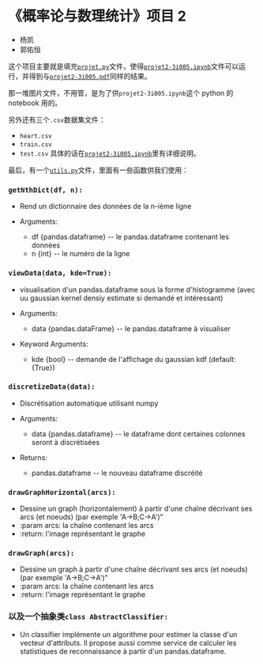 # 《概率论与数理统计》项目 2

- 杨凯
- 郭佑恒

这个项目主要就是填充[`projet.py`](./projet.py)文件，使得[`projet2-3i005.ipynb`](./projet2-3i005.ipynb)文件可以运行，并得到与[`projet2-3i005.pdf`](./projet2-3i005.pdf)同样的结果。

那一堆图片文件，不用管，是为了供`projet2-3i005.ipynb`这个 python 的 notebook 用的。

另外还有三个`.csv`数据集文件：

- `heart.csv`
- `train.csv`
- `test.csv`
  具体的话在[`projet2-3i005.ipynb`](./projet2-3i005.ipynb)里有详细说明。

最后，有一个[`utils.py`](./utils.py)文件，里面有一些函数供我们使用：

### `getNthDict(df, n):`

- Rend un dictionnaire des données de la n-ième ligne

- Arguments:

  - df {pandas.dataframe} -- le pandas.dataframe contenant les données
  - n {int} -- le numéro de la ligne

### `viewData(data, kde=True):`

- visualisation d'un pandas.dataframe sous la forme d'histogramme (avec uu gaussian kernel densiy estimate si demandé et intéressant)

- Arguments:

  - data {pandas.dataFrame} -- le pandas.dataframe à visualiser

- Keyword Arguments:

  - kde {bool} -- demande de l'affichage du gaussian kdf (default: {True})

### `discretizeData(data):`

- Discrétisation automatique utilisant numpy

- Arguments:

  - data {pandas.dataframe} -- le dataframe dont certaines colonnes seront à discrétisées

- Returns:
  - pandas.dataframe -- le nouveau dataframe discréité

### `drawGraphHorizontal(arcs):`

- Dessine un graph (horizontalement) à partir d'une chaîne décrivant ses arcs (et noeuds) (par exemple 'A->B;C->A')"
- :param arcs: la chaîne contenant les arcs
- :return: l'image représentant le graphe

### `drawGraph(arcs):`

- Dessine un graph à partir d'une chaîne décrivant ses arcs (et noeuds) (par exemple 'A->B;C->A')"
- :param arcs: la chaîne contenant les arcs
- :return: l'image représentant le graphe

### 以及一个抽象类`class AbstractClassifier:`

- Un classifier implémente un algorithme pour estimer la classe d'un vecteur d'attributs. Il propose aussi comme service de calculer les statistiques de reconnaissance à partir d'un pandas.dataframe.
